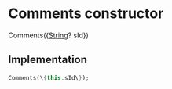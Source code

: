 


# Comments constructor







Comments(\{[String](https:api.flutter.dev/flutter/dart-core/String-class.html)? sId\})





## Implementation

```dart
Comments(\{this.sId\});
```







